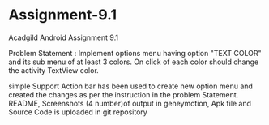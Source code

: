 # Assignment-9.1
Acadgild Android Assignment 9.1

Problem Statement : Implement options menu having option "TEXT COLOR" and its sub menu of at least 3 colors. On click of each color should change the activity TextView color.

simple Support Action bar  has been used to create new option menu and created the changes as per the instruction in the problem Statement. 
README, Screenshots (4 number)of output in geneymotion, Apk file and Source Code is uploaded in git repository
